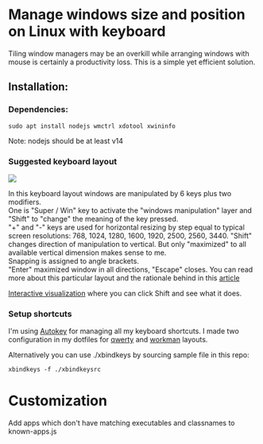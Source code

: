 # Manage windows size and position on Linux with keyboard
Tiling window managers may be an overkill while arranging windows with mouse is certainly a productivity loss. This is a simple yet efficient solution.

## Installation:
### Dependencies:
```
sudo apt install nodejs wmctrl xdotool xwininfo
```
Note: nodejs should be at least v14

### Suggested keyboard layout

[![](https://raw.githubusercontent.com/window-manager/master/keyboard-layout.png)](http://daviste.com/demo/keyboard-layout/?physical=lenovo+y70-70&visual=lenovo+y70-70+workman&functional=dmitra%2Fubuntu&context=undefined&keys=Meta+Left)

In this keyboard layout windows are manipulated by 6 keys plus two modifiers.  
One is "Super / Win" key to activate the "windows manipulation" layer
and "Shift" to "change" the meaning of the key pressed.  
"+" and "-" keys are used for horizontal resizing by step equal to typical screen resolutions:
768, 1024, 1280, 1600, 1920, 2500, 2560, 3440.
"Shift" changes direction of manipulation to vertical.
But only "maximized" to all available vertical dimension makes sense to me.  
Snapping is assigned to angle brackets.  
"Enter" maximized window in all directions, "Escape" closes.
You can read more about this particular layout and the rationale behind in this [article](http://daviste.com/project/technology/window-manager/)

[Interactive visualization](http://daviste.com/demo/keyboard-layout/?physical=lenovo+y70-70&visual=lenovo+y70-70+workman&functional=dmitra%2Fubuntu&context=undefined&keys=Meta+Left) where you can click Shift and see what it does.

### Setup shortcuts
I'm using [Autokey](https://github.com/autokey/autokey) for managing all my keyboard shortcuts.
I made two configuration in my dotfiles for [qwerty](https://github.com/Dmitra/dotfiles/tree/master/keyboard/autokey/qwerty/Window) and [workman](https://github.com/Dmitra/dotfiles/tree/master/keyboard/autokey/workman/Window) layouts.

Alternatively you can use ./xbindkeys by sourcing sample file in this repo:
```
xbindkeys -f ./xbindkeysrc
```

# Customization
Add apps which don't have matching executables and classnames to known-apps.js
